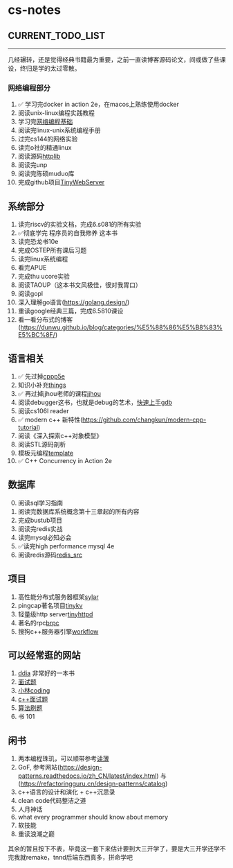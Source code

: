 # cs-notes

## CURRENT_TODO_LIST

***


几经辗转，还是觉得经典书籍最为重要，之前一直读博客源码论文，间或做了些课设，终归是学的太过零散。

### 网络编程部分

1.  ✅ 学习完docker in action 2e，在macos上熟练使用docker
2. 阅读unix-linux编程实践教程
3. 学习完[网络编程基础](https://github.com/riba2534/TCP-IP-NetworkNote)
4. 阅读完linux-unix系统编程手册
5. 过完cs144的网络实验
6. 读完o社的精通linux
7. 阅读源码[httplib](https://github.com/yhirose/cpp-httplib)
8. 阅读完unp
9. 阅读完陈硕muduo库
10. 完成github项目[TinyWebServer](https://github.com/qinguoyi/TinyWebServer)

## 系统部分

1. 读完riscv的实验文档，完成6.s081的所有实验
2. ✅彻底学完 程序员的自我修养 这本书
3. 读完恐龙书10e
4. 完成OSTEP所有课后习题
5. 读完linux系统编程
6. 看完APUE
7. 完成thu ucore实验
8. 阅读TAOUP（这本书文风极佳，很对我胃口）
9. 阅读gopl
10. 深入理解go语言(https://golang.design/)
11. 重读google经典三篇，完成6.5810课设
12. 看一看分布式的博客(https://dunwu.github.io/blog/categories/%E5%88%86%E5%B8%83%E5%BC%8F/)

## 语言相关

1. ✅ 先过掉[cppp5e](https://github.com/applenob/Cpp_Primer_Practice)
2. 知识小补充[things](https://github.com/Light-City/CPlusPlusThings)
3. ✅ 再过掉jjhou老师的课程[jjhou](https://github.com/harvestlamb/Cpp_houjie)
4. 阅读debugger这书，也就是debug的艺术，[快速上手gdb](https://beej.us/guide/bggdb/)
5. 阅读cs106l reader
6.  ✅ modern c++ 新特性(https://github.com/changkun/modern-cpp-tutorial)
7. 阅读《深入探索c++对象模型》
8. 阅读STL源码剖析
9. 模板元编程[template](https://github.com/wuye9036/CppTemplateTutorial)
10. ✅ C++ Concurrency in Action 2e 

## 数据库
 
0. 阅读sql学习指南
1. 阅读完数据库系统概念第十三章起的所有内容
2. 完成bustub项目
3. 阅读完redis实战
4. 读完mysql必知必会
5. ✅读完high performance mysql 4e
6. 阅读redis源码[redis_src](https://github.com/huangz1990/redis-3.0-annotated)

## 项目
1. 高性能分布式服务器框架[sylar](https://github.com/sylar-yin/sylar)
2. pingcap著名项目[tinykv](https://github.com/talent-plan/tinykv)
3. 轻量级http server[tinyhttpd](https://github.com/EZLippi/Tinyhttpd)
4. 著名的rpc[brpc](https://github.com/apache/brpc/blob/master/README_cn.md)
5. 搜狗c++服务器引擎[workflow](https://github.com/sogou/workflow/blob/master/README_cn.md)

## 可以经常逛的网站
1. [ddia](https://vonng.gitbook.io/vonng/) 非常好的一本书
2. [面试题](https://osjobs.net/)
3. [小林coding](https://xiaolincoding.com/)
4. [c++面试题](https://github.com/chankeh/cpp-backend-reference/blob/master/back-end.md)
5. [算法刷题](https://programmercarl.com/)
6. 书 101


## 闲书

1. 两本编程珠玑，可以顺带参考[读薄](https://hawstein.com/2013/08/11/make-thiner-programming-pearls/)
2. GoF, 参考网站(https://design-patterns.readthedocs.io/zh_CN/latest/index.html) 与(https://refactoringguru.cn/design-patterns/catalog)
3. c++语言的设计和演化 + c++沉思录
4. clean code代码整洁之道
5. 人月神话
6. what every programmer should know about memory
7. 软技能
8. 重读浪潮之巅


其余的暂且按下不表，毕竟这一套下来估计要到大三开学了，要是大三开学还学不完我就remake，tnnd后端东西真多，拼命学吧